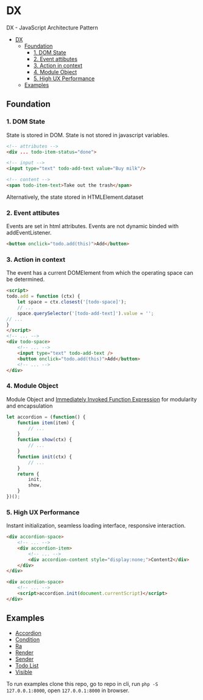 # DX

DX - JavaScript Architecture Pattern

- [DX](#dx)
  - [Foundation](#foundation)
    - [1. DOM State](#1-dom-state)
    - [2. Event attibutes](#2-event-attibutes)
    - [3. Action in context](#3-action-in-context)
    - [4. Module Object](#4-module-object)
    - [5. High UX Performance](#5-high-ux-performance)
  - [Examples](#examples)

## Foundation

### 1. DOM State

State is stored in DOM. State is not stored in javascript variables.

```html
<!-- attributes -->
<div ... todo-item-status="done">

<!-- input -->
<input type="text" todo-add-text value="Buy milk"/>

<!-- content -->
<span todo-item-text>Take out the trash</span>
```

Alternatively, the state stored in HTMLElement.dataset

### 2. Event attibutes

Events are set in html attributes. Events are not dynamic binded with addEventListener.

```html
<button onclick="todo.add(this)">Add</button>
```

### 3. Action in context

The event has a current DOMElement from which the operating space can be determined.

```html
<script>
todo.add = function (ctx) {
    let space = ctx.closest('[todo-space]');
    // ...
    space.querySelector('[todo-add-text]').value = '';
// ...
}
</script>
<!-- ... -->
<div todo-space>
    <!-- ... -->
    <input type="text" todo-add-text />
    <button onclick="todo.add(this)">Add</button>
    <!-- ... -->
</div>
```

### 4. Module Object

Module Object and [Immediately Invoked Function Expression](https://en.wikipedia.org/wiki/Immediately_invoked_function_expression) for modularity and encapsulation

```javascript
let accordion = (function() {
    function item(item) {
        // ...
    }
    function show(ctx) {
        // ...
    }
    function init(ctx) {
        // ...
    }
    return {
        init,
        show,
    }
})();
```

### 5. High UX Performance

Instant initialization, seamless loading interface, responsive interaction.

```html
<div accordion-space>
    <!-- ... -->
    <div accordion-item>
        <!-- ... -->
        <div accordion-content style="display:none;">Content2</div>
    </div>
</div>
```

```html
<div accordion-space>
    <!-- ... -->
    <script>accordion.init(document.currentScript)</script>
</div>
```

## Examples

- [Accordion](./accordion/)
- [Condition](./condition/)
- [Ra](./ra/)
- [Render](./render/)
- [Sender](./sender/)
- [Todo List](./todolist/)
- [Visible](./visible/)

To run examples clone this repo, go to repo in cli, run `php -S 127.0.0.1:8000`, open `127.0.0.1:8000` in browser.

